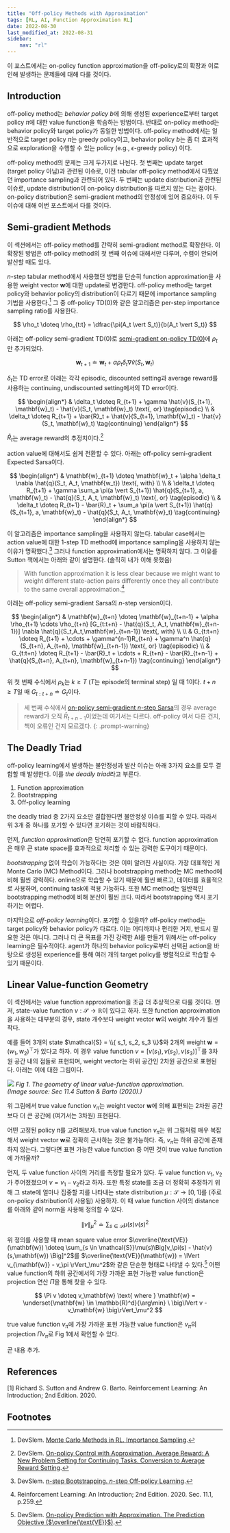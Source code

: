 ```yaml
---
title: "Off-policy Methods with Approximation"
tags: [RL, AI, Function Approximation RL]
date: 2022-08-30
last_modified_at: 2022-08-31
sidebar:
    nav: "rl"
---
```


이 포스트에서는 on-policy function approximation을 off-policy로의 확장과 이로 인해 발생하는 문제들에 대해 다룰 것이다.

## Introduction

off-policy method는 *behavior policy* $b$에 의해 생성된 experience로부터 target policy $\pi$에 대한 value function을 학습하는 방법이다. 반대로 on-policy method는 behavior policy와 target policy가 동일한 방법이다. off-policy method에서는 일반적으로 target policy $\pi$는 greedy policy이고, behavior policy $b$는 좀 더 효과적으로 exploration을 수행할 수 있는 policy (e.g., $\epsilon$-greedy policy) 이다.

off-policy method의 문제는 크게 두가지로 나뉜다. 첫 번째는 update target (target policy 아님)과 관련된 이슈로, 이전 tabular off-policy method에서 다뤘었던 importance sampling과 관련되어 있다. 두 번째는 update distribution과 관련된 이슈로, update distribution이 on-policy distribution을 따르지 않는 다는 점이다. on-policy distribution은 semi-gradient method의 안정성에 있어 중요하다. 이 두 이슈에 대해 이번 포스트에서 다룰 것이다.

## Semi-gradient Methods

이 섹션에서는 off-policy method를 간략히 semi-gradient method로 확장한다. 이 확장된 방법은 off-policy method의 첫 번째 이슈에 대해서만 다루며, 수렴이 안되어 발산할 때도 있다.

$n$-step tabular method에서 사용했던 방법을 단순히 function approximation을 사용한 weight vector $\mathbf{w}$에 대한 update로 변경한다. off-policy method는 target policy와 behavior policy의 distribution이 다르기 때문에 importance sampling 기법을 사용한다.[^1] 그 중 off-policy TD(0)와 같은 알고리즘은 per-step importance sampling ratio를 사용한다.

$$
\rho_t \doteq \rho_{t:t} = \dfrac{\pi(A_t \vert S_t)}{b(A_t \vert S_t)}
$$

아래는 off-policy semi-gradient TD(0)로 [semi-gradient on-policy TD(0)](../on-policy-prediction-with-approximation/#textalgorithm-semi-gradient-td0-for-estimating--hatv-approx-v_pi)에 $\rho_t$만 추가되었다.

$$
\mathbf{w}_{t+1} \doteq \mathbf{w}_t + \alpha \rho_t \delta_t \nabla \hat{v}(S_t, \mathbf{w}_t)
$$

$\delta_t$는 TD error로 아래는 각각 episodic, discounted setting과 average reward를 사용하는 continuing, undiscounted setting에서의 TD error이다.

$$
\begin{align*}
    & \delta_t \doteq R_{t+1} + \gamma \hat{v}(S_{t+1}, \mathbf{w}_t) - \hat{v}(S_t, \mathbf{w}_t) \text{, or} \tag{episodic} \\
    & \delta_t \doteq R_{t+1} + \bar{R}_t + \hat{v}(S_{t+1}, \mathbf{w}_t) - \hat{v}(S_t, \mathbf{w}_t) \tag{continuing}
\end{align*}
$$

$\bar{R}_t$는 average reward의 추정치이다.[^2]

action value에 대해서도 쉽게 전환할 수 있다. 아래는 off-policy semi-gradient Expected Sarsa이다.

$$
\begin{align*}
    & \mathbf{w}_{t+1} \doteq \mathbf{w}_t + \alpha \delta_t \nabla \hat{q}(S_t, A_t, \mathbf{w_t}) \text{, with} \\ \\
    & \delta_t \doteq R_{t+1} + \gamma \sum_a \pi(a \vert S_{t+1}) \hat{q}(S_{t+1}, a, \mathbf{w}_t) - \hat{q}(S_t, A_t, \mathbf{w}_t) \text{, or} \tag{episodic} \\
    & \delta_t \doteq R_{t+1} - \bar{R}_t + \sum_a \pi(a \vert S_{t+1}) \hat{q}(S_{t+1}, a, \mathbf{w}_t) - \hat{q}(S_t, A_t, \mathbf{w}_t) \tag{continuing}
\end{align*}
$$

이 알고리즘은 importance sampling을 사용하지 않는다. tabular case에서는 action value에 대한 1-step TD method에 importance sampling을 사용하지 않는 이유가 명확했다.[^3] 그러나 function approximation에서는 명확하지 않다. 그 이유를 Sutton 책에서는 아래와 같이 설명한다. (솔직히 내가 이해 못했음)

> With function approximation it is less clear because we might want to weight different state-action pairs differently once they all contribute to the same overall approximation.[^4]

아래는 off-policy semi-gradient Sarsa의 $n$-step version이다.

$$
\begin{align*}
    & \mathbf{w}_{t+n} \doteq \mathbf{w}_{t+n-1} + \alpha \rho_{t+1} \cdots \rho_{t+n} [G_{t:t+n} - \hat{q}(S_t, A_t, \mathbf{w}_{t+n-1})] \nabla \hat{q}(S_t,A_t,\mathbf{w}_{t+n-1}) \text{, with} \\ \\
    & G_{t:t+n} \doteq R_{t+1} + \cdots + \gamma^{n-1}R_{t+n} + \gamma^n \hat{q}(S_{t+n}, A_{t+n}, \mathbf{w}_{t+n-1}) \text{, or} \tag{episodic} \\
    & G_{t:t+n} \doteq R_{t+1} - \bar{R}_t + \cdots + R_{t+n} - \bar{R}_{t+n-1} + \hat{q}(S_{t+n}, A_{t+n}, \mathbf{w}_{t+n-1}) \tag{continuing}
\end{align*}
$$

위 첫 번째 수식에서 $\rho_k$는 $k \geq T$ ($T$는 episode의 terminal step) 일 때 $1$이다. $t + n \geq T$일 때 $G_{t:t+n} \doteq G_t$이다.

> 세 번째 수식에서 [on-policy semi-gradient $n$-step Sarsa](../on-policy-control-with-approximation/#differential-semi-gradient-n-step-sarsa)의 경우 average reward가 오직 $\bar{R}_{t+n-1}$이었는데 여기서는 다르다. off-policy 여서 다른 건지, 책이 오류인 건지 모르겠다.
{: .prompt-warning}

## The Deadly Triad

off-policy learning에서 발생하는 불안정성과 발산 이슈는 아래 3가지 요소를 모두 결합할 때 발생한다. 이를 *the deadly triad*라고 부른다.

1. Function approximation
2. Bootstrapping
3. Off-policy learning

the deadly triad 중 2가지 요소만 결합한다면 불안정성 이슈를 피할 수 있다. 따라서 위 3개 중 하나를 포기할 수 있다면 포기하는 것이 바람직하다.

먼저, *function approximation*은 당연히 포기할 수 없다. function approximation은 매우 큰 state space를 효과적으로 처리할 수 있는 강력한 도구이기 때문이다.

*bootstrapping* 없이 학습이 가능하다는 것은 이미 알려진 사실이다. 가장 대표적인 게 Monte Carlo (MC) Method이다. 그러나 bootstrapping method는 MC method에 비해 훨씬 강력하다. online으로 학습할 수 있기 때문에 훨씬 빠르고, 데이터를 효율적으로 사용하며, continuing task에 적용 가능하다. 또한 MC method는 일반적인 bootstrapping method에 비해 분산이 훨씬 크다. 따라서 bootstrapping 역시 포기하기는 어렵다.

마지막으로 *off-policy learning*이다. 포기할 수 있을까? off-policy method는 target policy와 behavior policy가 다르다. 이는 어디까지나 편리한 거지, 반드시 필요한 것은 아니다. 그러나 더 큰 목표를 가진 강력한 AI를 만들기 위해서는 off-policy learning은 필수적이다. agent가 하나의 behavior policy로부터 선택된 action을 바탕으로 생성된 experience를 통해 여러 개의 target policy를 병렬적으로 학습할 수 있기 때문이다.

## Linear Value-function Geometry

이 섹션에서는 value function approximation을 조금 더 추상적으로 다룰 것이다. 먼저, state-value function $v : \mathcal{S} \rightarrow \mathbb{R}$이 있다고 하자. 또한 function approximation을 사용하는 대부분의 경우, state 개수보다 weight vector $\mathbf{w}$의 weight 개수가 훨씬 작다.

예를 들어 3개의 state $\mathcal{S} = \\{ s_1, s_2, s_3 \\}$와 2개의 weight $\mathbf{w} = (w_1, w_2)^\top$가 있다고 하자. 이 경우 value function $v = [v(s_1), v(s_2), v(s_3)]^\top$를 3차원 공간 내의 점들로 표현되며, weight vector는 하위 공간인 2차원 공간으로 표현된다. 아래는 이에 대한 그림이다.

![](/assets/images/rl-sutton-geometry-of-linear-value-function-approximation.png)
_Fig 1. The geometry of linear value-function approximation.  
(Image source: Sec 11.4 Sutton & Barto (2020).)_  

위 그림에서 true value function $v_\pi$는 weight vector $\mathbf{w}$에 의해 표현되는 2차원 공간보다 더 큰 공간에 (여기서는 3차원) 표현된다.

어떤 고정된 policy $\pi$를 고려해보자. true value function $v_\pi$는 위 그림처럼 매우 복잡해서 weight vector $\mathbf{w}$로 정확히 근사하는 것은 불가능하다. 즉, $v_\pi$는 하위 공간에 존재하지 않는다. 그렇다면 표현 가능한 value function 중 어떤 것이 true value function에 가까울까?

먼저, 두 value function 사이의 거리를 측정할 필요가 있다. 두 value function $v_1$, $v_2$가 주어졌졌으며 $v = v_1 - v_2$라고 하자. 또한 특정 state를 조금 더 정확히 추정하기 위해 그 state에 얼마나 집중할 지를 나타내는 state distribution $\mu : \mathcal{S} \rightarrow [0,1]$를 (주로 on-policy distribution이 사용됨) 사용하자. 이 때 value function 사이의 distance를 아래와 같이 norm을 사용해 정의할 수 있다.

$$
\big\lVert v \big\rVert_\mu^2 \doteq \sum_{s \in \mathcal{S}} \mu(s) v(s)^2
$$

위 정의를 사용할 때 mean square value error $\overline{\text{VE}}(\mathbf{w}) \doteq \sum_{s \in \mathcal{S}}\mu(s)\Big[v_\pi(s) - \hat{v}(s,\mathbf{w}) \Big]^2$를 $\overline{\text{VE}}(\mathbf{w}) = \lVert v_{\mathbf{w}} - v_\pi \rVert_\mu^2$와 같은 단순한 형태로 나타낼 수 있다.[^5] 어떤 value function의 하위 공간에서의 가장 가까운 표현 가능한 value function은 projection 연산 $\Pi$을 통해 찾을 수 있다.

$$
\Pi v \doteq v_\mathbf{w} \text{  where  } \mathbf{w} = \underset{\mathbf{w} \in \mathbb{R}^d}{\arg\min} \ \big\lVert v - v_\mathbf{w} \big\rVert_\mu^2
$$

true value function $v_\pi$에 가장 가까운 표현 가능한 value function은 $v_\pi$의 projection $\Pi v_\pi$로 Fig 1에서 확인할 수 있다.

곧 내용 추가.

## References

[1] Richard S. Sutton and Andrew G. Barto. Reinforcement Learning: An Introduction; 2nd Edition. 2020.  

## Footnotes

[^1]: DevSlem. [Monte Carlo Methods in RL. Importance Sampling](../monte-carlo-methods/#importance-sampling).  
[^2]: DevSlem. [On-policy Control with Approximation. Average Reward: A New Problem Setting for Continuing Tasks. Conversion to Average Reward Setting](../on-policy-control-with-approximation/#conversion-to-average-reward-setting).  
[^3]: DevSlem. [n-step Bootstrapping. $n$-step Off-policy Learning](../n-step-bootstrapping/#n-step-off-policy-learning).  
[^4]: Reinforcement Learning: An Introduction; 2nd Edition. 2020. Sec. 11.1, p.259.  
[^5]: DevSlem. [On-policy Prediction with Approximation. The Prediction Objective ($\overline{\text{VE}}$)](../on-policy-prediction-with-approximation/#the-prediction-objective-overlinetextve).